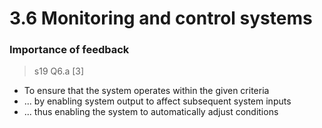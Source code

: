 # 3.6 Monitoring and control systems

### Importance of feedback
> s19 Q6.a \[3\]

- To ensure that the system operates within the given criteria
- ... by enabling system output to affect subsequent system inputs
- ... thus enabling the system to automatically adjust conditions
